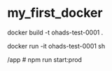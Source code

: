 # my_first_docker



docker build -t ohads-test-0001 .

docker run -it ohads-test-0001 sh




/app # npm run start:prod
